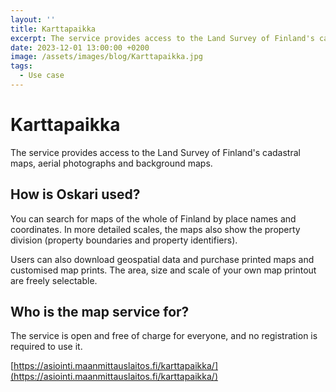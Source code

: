 ```yaml
---
layout: ''
title: Karttapaikka
excerpt: The service provides access to the Land Survey of Finland's cadastral maps, aerial photographs and background maps.
date: 2023-12-01 13:00:00 +0200
image: /assets/images/blog/Karttapaikka.jpg
tags:
  - Use case
---
```


# Karttapaikka

The service provides access to the Land Survey of Finland's cadastral maps, aerial photographs and background maps.

## How is Oskari used?

You can search for maps of the whole of Finland by place names and coordinates. In more detailed scales, the maps also show the property division (property boundaries and property identifiers).

Users can also download geospatial data and purchase printed maps and customised map prints. The area, size and scale of your own map printout are freely selectable.

## Who is the map service for?

The service is open and free of charge for everyone, and no registration is required to use it.

[https://asiointi.maanmittauslaitos.fi/karttapaikka/](https://asiointi.maanmittauslaitos.fi/karttapaikka/)
